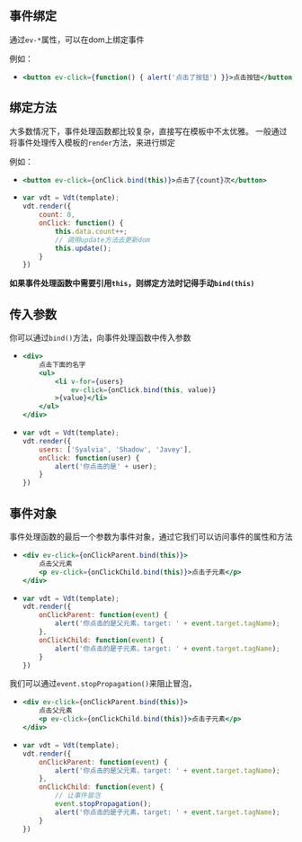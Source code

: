 ## 事件绑定

通过`ev-*`属性，可以在dom上绑定事件

例如：

* <!-- {.example-template} -->
    ```jsx
    <button ev-click={function() { alert('点击了按钮') }}>点击按钮</button>
    ```
<!-- {ul:.example.dom} -->

## 绑定方法

大多数情况下，事件处理函数都比较复杂，直接写在模板中不太优雅。
一般通过将事件处理传入模板的`render`方法，来进行绑定

例如：

* <!-- {.example-template} -->
    ```jsx
    <button ev-click={onClick.bind(this)}>点击了{count}次</button>
    ```
* <!-- {.example-js} -->
    ```js
    var vdt = Vdt(template);
    vdt.render({
        count: 0,
        onClick: function() {
            this.data.count++;
            // 调用update方法去更新dom
            this.update();
        }
    })
    ```
<!-- {ul:.example.dom} -->

__如果事件处理函数中需要引用`this`，则绑定方法时记得手动`bind(this)`__

## 传入参数 

你可以通过`bind()`方法，向事件处理函数中传入参数

* <!-- {.example-template} -->
    ```jsx
    <div>
        点击下面的名字
        <ul>
            <li v-for={users} 
                ev-click={onClick.bind(this, value)}
            >{value}</li>
        </ul>
    </div>
    ```
* <!-- {.example-js} -->
    ```js
    var vdt = Vdt(template);
    vdt.render({
        users: ['Syalvia', 'Shadow', 'Javey'],
        onClick: function(user) {
            alert('你点击的是' + user);
        }
    })
    ```
<!-- {ul:.example.dom} -->

## 事件对象

事件处理函数的最后一个参数为事件对象，通过它我们可以访问事件的属性和方法 

* <!-- {.example-template} -->
    ```jsx
    <div ev-click={onClickParent.bind(this)}>
        点击父元素
        <p ev-click={onClickChild.bind(this)}>点击子元素</p>
    </div>
    ```
* <!-- {.example-js} -->
    ```js
    var vdt = Vdt(template);
    vdt.render({
        onClickParent: function(event) {
            alert('你点击的是父元素，target: ' + event.target.tagName);
        },
        onClickChild: function(event) {
            alert('你点击的是子元素，target: ' + event.target.tagName);
        }
    })
    ```
<!-- {ul:.example.dom.event-object} -->

我们可以通过`event.stopPropagation()`来阻止冒泡，

* <!-- {.example-template} -->
    ```jsx
    <div ev-click={onClickParent.bind(this)}>
        点击父元素
        <p ev-click={onClickChild.bind(this)}>点击子元素</p>
    </div>
    ```
* <!-- {.example-js} -->
    ```js
    var vdt = Vdt(template);
    vdt.render({
        onClickParent: function(event) {
            alert('你点击的是父元素，target: ' + event.target.tagName);
        },
        onClickChild: function(event) {
            // 让事件冒泡
            event.stopPropagation();
            alert('你点击的是子元素，target: ' + event.target.tagName);
        }
    })
    ```
<!-- {ul:.example.dom.event-object} -->

